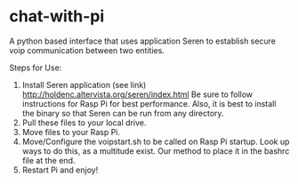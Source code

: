 # chat-with-pi
A python based interface that uses application Seren to establish secure voip communication between two entities.

Steps for Use:
1. Install Seren application (see link) http://holdenc.altervista.org/seren/index.html
   Be sure to follow instructions for Rasp Pi for best performance. Also, it is best to install the binary so that Seren can be    run from any directory.
2. Pull these files to your local drive.
3. Move files to your Rasp Pi.
4. Move/Configure the voipstart.sh to be called on Rasp Pi startup. Look up ways to do this, as a multitude exist. Our method      to place it in the bashrc file at the end.
5. Restart Pi and enjoy!
